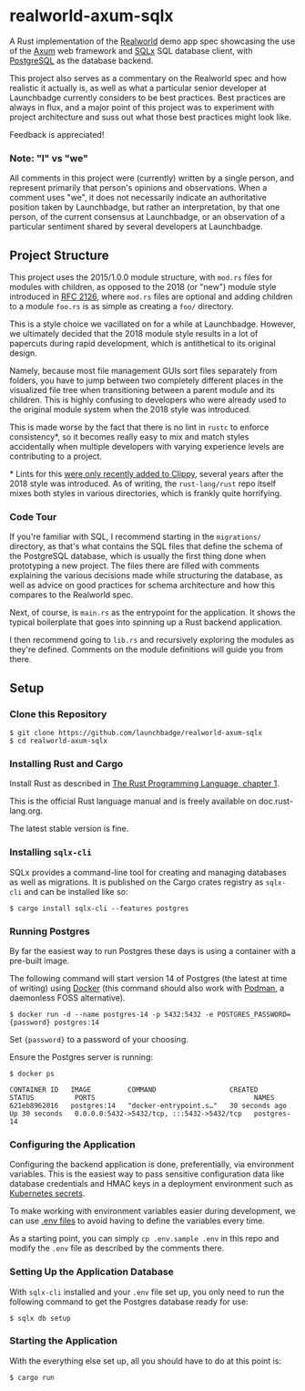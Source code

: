 # realworld-axum-sqlx
A Rust implementation of the [Realworld] demo app spec showcasing the use of the [Axum] web framework and [SQLx]
SQL database client, with [PostgreSQL] as the database backend.

This project also serves as a commentary on the Realworld spec and how realistic it actually is, as well as
what a particular senior developer at Launchbadge currently considers to be best practices. Best practices are always
in flux, and a major point of this project was to experiment with project architecture and suss out what those
best practices might look like.

Feedback is appreciated!

### Note: "I" vs "we"

All comments in this project were (currently) written by a single person, and represent primarily that person's opinions
and observations. When a comment uses "we", it does not necessarily indicate an authoritative position taken by 
Launchbadge, but rather an interpretation, by that one person, of the current consensus at Launchbadge, 
or an observation of a particular sentiment shared by several developers at Launchbadge.

[Realworld]: https://gothinkster.github.io/realworld/
[Axum]: https://github.com/tokio-rs/axum/
[SQLX]: https://github.com/launchbadge/sqlx/
[PostgreSQL]: https://www.postgresql.org/

## Project Structure

This project uses the 2015/1.0.0 module structure, with `mod.rs` files for modules with children,
as opposed to the 2018 (or "new") module style introduced in [RFC 2126], where `mod.rs` files are optional
and adding children to a module `foo.rs` is as simple as creating a `foo/` directory. 

This is a style choice we vacillated on for a while at Launchbadge. However, we ultimately decided that the 2018
module style results in a lot of papercuts during rapid development, which is antithetical to its original design.

Namely, because most file management GUIs sort files separately from folders, you have to jump between two completely
different places in the visualized file tree when transitioning between a parent module and its children. This is highly
confusing to developers who were already used to the original module system when the 2018 style was introduced.

This is made worse by the fact that there is no lint in `rustc` to enforce consistency*, so it becomes really easy
to mix and match styles accidentally when multiple developers with varying experience levels are contributing to a project.

\* Lints for this [were only recently added to Clippy][Clippy mod_module_files], 
several years after the 2018 style was introduced. As of writing, the `rust-lang/rust` repo itself mixes both
styles in various directories, which is frankly quite horrifying.

[RFC 2126]: https://github.com/rust-lang/rfcs/blob/master/text/2126-path-clarity.md#the-modrs-file
[Clippy mod_module_files]: https://github.com/rust-lang/rust-clippy/blob/master/clippy_lints/src/module_style.rs#L35

### Code Tour

If you're familiar with SQL, I recommend starting in the `migrations/` directory, as that's what contains the SQL files
that define the schema of the PostgreSQL database, which is usually the first thing done when prototyping a new project. 
The files there are filled with comments explaining the various decisions made while structuring the database,
as well as advice on good practices for schema architecture and how this compares to the Realworld spec.

Next, of course, is `main.rs` as the entrypoint for the application. It shows the typical boilerplate that goes
into spinning up a Rust backend application.

I then recommend going to `lib.rs` and recursively exploring the modules as they're defined.
Comments on the module definitions will guide you from there.

[`clap`]: https://github.com/clap-rs/clap/

## Setup

### Clone this Repository

```shell
$ git clone https://github.com/launchbadge/realworld-axum-sqlx
$ cd realworld-axum-sqlx
```

### Installing Rust and Cargo

Install Rust as described in [The Rust Programming Language, chapter 1](https://doc.rust-lang.org/book/ch01-01-installation.html).

This is the official Rust language manual and is freely available on doc.rust-lang.org.

The latest stable version is fine.


### Installing `sqlx-cli`

SQLx provides a command-line tool for creating and managing databases as well as migrations. It is published
on the Cargo crates registry as `sqlx-cli` and can be installed like so:

```shell
$ cargo install sqlx-cli --features postgres
```

### Running Postgres

By far the easiest way to run Postgres these days is using a container with a pre-built image.

The following command will start version 14 of Postgres (the latest at time of writing) using [Docker] 
(this command should also work with [Podman], a daemonless FOSS alternative).

```shell
$ docker run -d --name postgres-14 -p 5432:5432 -e POSTGRES_PASSWORD={password} postgres:14
```

Set `{password}` to a password of your choosing.

Ensure the Postgres server is running:
```shell
$ docker ps
```
```shell
CONTAINER ID   IMAGE         COMMAND                  CREATED          STATUS          PORTS                                       NAMES
621eb8962016   postgres:14   "docker-entrypoint.s…"   30 seconds ago   Up 30 seconds   0.0.0.0:5432->5432/tcp, :::5432->5432/tcp   postgres-14
```

[Docker]: https://www.docker.com/
[Podman]: https://podman.io/

### Configuring the Application

Configuring the backend application is done, preferentially, via environment variables. This is the easiest way
to pass sensitive configuration data like database credentials and HMAC keys in a deployment environment such as 
[Kubernetes secrets].

To make working with environment variables easier during development, we can use [.env files] to avoid having
to define the variables every time.

As a starting point, you can simply `cp .env.sample .env` in this repo and modify the `.env` file as described by
the comments there.

[Kubernetes secrets]: https://kubernetes.io/docs/concepts/configuration/secret/
[.env files]: https://github.com/dotenv-rs/dotenv

### Setting Up the Application Database

With `sqlx-cli` installed and your `.env` file set up, you only need to run the following command to get the
Postgres database ready for use:

```
$ sqlx db setup
```

### Starting the Application

With the everything else set up, all you should have to do at this point is:

```
$ cargo run
```